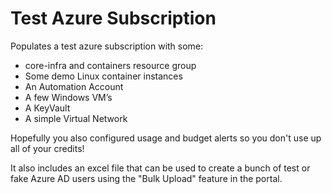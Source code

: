 # Test Azure Subscription
Populates a test azure subscription with some: 
 * core-infra and containers resource group
 * Some demo Linux container instances
 * An Automation Account
 * A few Windows VM’s
 * A KeyVault
 * A simple Virtual Network

Hopefully you also configured usage and budget alerts so you don't use up all of your credits!

It also includes an excel file that can be used to create a bunch of test or fake Azure AD users using the "Bulk Upload" feature in the portal. 
